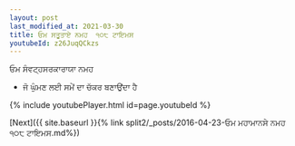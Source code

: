 ```yaml
---
layout: post
last_modified_at: 2021-03-30
title: ਓਮ ਸਤੂਤਾਏ ਨਮਹ  ੧੦੮ ਟਾਇਮਸ
youtubeId: z26JuqQCkzs
---
```

 
 
 ਓਮ ਸੰਵਟ੍ਹਸਰਕਾਰਾਯਾ ਨਮਹ  
 
 -  ਜੋ ਘੁੰਮਣ ਲਈ ਸਮੇਂ ਦਾ ਚੱਕਰ ਬਣਾਉਂਦਾ ਹੈ 
 
  
 
  
 
 
 
 
 
 


{% include youtubePlayer.html id=page.youtubeId %}
 
[Next]({{ site.baseurl }}{% link  split2/_posts/2016-04-23-ਓਮ ਮਹਾਮਾਨਸੇ ਨਮਹ ੧੦੮ ਟਾਇਮਸ.md%})
 
